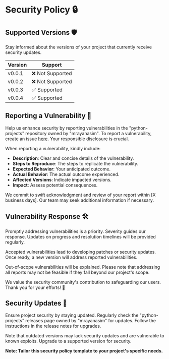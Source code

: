 # Security Policy 🔒

## Supported Versions 🛡️

Stay informed about the versions of your project that currently receive security updates.

| Version | Support          |
| ------- | ---------------- |
| v0.0.1  | ❌ Not Supported |
| v0.0.2  | ❌ Not Supported |
| v0.0.3  | ✅ Supported     |
| v0.0.4  | ✅ Supported     |

## Reporting a Vulnerability 🚨

Help us enhance security by reporting vulnerabilities in the "python-projects" repository owned by "mrayanasim". To report a vulnerability, create an issue [here](https://github.com/mrayanasim09/python-projects/issues). Your responsible disclosure is crucial.

When reporting a vulnerability, kindly include:

- **Description**: Clear and concise details of the vulnerability.
- **Steps to Reproduce**: The steps to replicate the vulnerability.
- **Expected Behavior**: Your anticipated outcome.
- **Actual Behavior**: The actual outcome experienced.
- **Affected Versions**: Indicate impacted versions.
- **Impact**: Assess potential consequences.

We commit to swift acknowledgment and review of your report within [X business days]. Our team may seek additional information if necessary.

## Vulnerability Response 🛠️

Promptly addressing vulnerabilities is a priority. Severity guides our response. Updates on progress and resolution timelines will be provided regularly.

Accepted vulnerabilities lead to developing patches or security updates. Once ready, a new version will address reported vulnerabilities.

Out-of-scope vulnerabilities will be explained. Please note that addressing all reports may not be feasible if they fall beyond our project's scope.

We value the security community's contribution to safeguarding our users. Thank you for your efforts! 👏

## Security Updates 🚀

Ensure project security by staying updated. Regularly check the "python-projects" releases page owned by "mrayanasim" for updates. Follow the instructions in the release notes for upgrades.

Note that outdated versions may lack security updates and are vulnerable to known exploits. Upgrade to a supported version for security.

**Note: Tailor this security policy template to your project's specific needs.**
